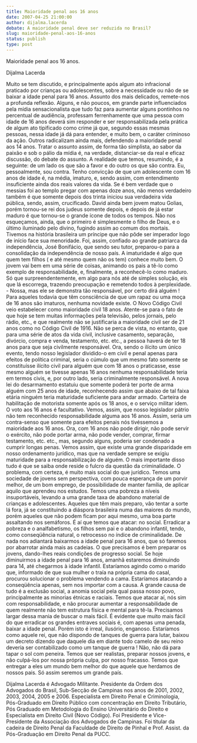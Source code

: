 ```yaml
---
title: Maioridade penal aos 16 anos 
date: 2007-04-25 21:00:00
author: dijalma.lacerda
debate: A maioridade penal deve ser reduzida no Brasil?
slug: maioridade-penal-aos-16-anos
status: publish 
type: post
---
```


Maioridade penal aos 16 anos.  

  

Dijalma Lacerda  

  

Muito se tem discutido, e principalmente após algum ato infracional praticado por crianças ou adolescentes, sobre a necessidade ou não de se baixar a idade penal para 16 anos. Assunto dos mais delicados, remete-nos a profunda reflexão. Alguns, e não poucos, em grande parte influenciados pela mídia sensacionalista que tudo faz para aumentar alguns pontinhos no percentual de audiência, professam ferrenhamente que uma pessoa com idade de 16 anos deverá sim responder e ser responsabilizada pela prática de algum ato tipificado como crime já que, segundo essas mesmas pessoas, nessa idade já dá para entender, e muito bem, o caráter criminoso da ação. Outros radicalizam ainda mais, defendendo a maioridade penal aos 14 anos. Tratar o assunto assim, de forma tão simplista, ao sabor da paixão e sob o pálio da mídia é, na verdade, distanciar-se da real e eficaz discussão, do debate do assunto. A realidade que temos, resumindo, é a seguinte: de um lado os que são a favor e do outro os que são contra. Eu, pessoalmente, sou contra. Tenho convicção de que um adolescente com 16 anos de idade é, na média, imaturo, e, sendo assim, com entendimento insuficiente ainda dos reais valores da vida. Se é bem verdade que o messias foi ao templo pregar com apenas doze anos, não menos verdadeiro também é que somente depois dos trinta iniciou sua verdadeira vida pública, sendo, assim, crucificado. David ainda bem jovem matou Golias, porém tornou-se rei dos judeus somente depois, e depois de já estar maduro é que tornou-se o grande ícone de todos os tempos. Não nos esqueçamos, ainda, que o primeiro é simplesmente o filho de Deus, e o último iluminado pelo divino, fugindo assim ao comum dos mortais. Tivemos na história brasileira um príncipe que não pôde ser imperador logo de início face sua menoridade. Foi, assim, confiado ao grande patriarca da independência, José Bonifácio, que sendo seu tutor, preparou-o para a consolidação da independência de nosso país. A imaturidade é algo que quem tem filhos ( e até mesmo quem não os tem) conhece muito bem. O jovem vai bem em uma série de coisas, animando os pais a tê-lo como exemplo de responsabilidade, e, finalmente, a reconhecê-lo como maduro. Só que surpreendentemente, em algo para nós até de simples solução, eis que lá escorrega, trazendo preocupação e remetendo todos à perplexidade. - Nossa, mas ele se demonstra tão responsável, por certo dirá alguém ! Para aqueles todavia que têm consciência de que um rapaz ou uma moça de 16 anos são imaturos, nenhuma novidade existe. O Novo Código Civil veio estabelecer como maioridade civil 18 anos. Atente-se para o fato de que hoje se tem muitas informações pela televisão, pelos jornais, pelo rádio, etc., e que realmente não se justificaria a maioridade civil ser de 21 anos como no Código Civil de 1916. Não se perca de vista, no entanto, que para uma série de atos da vida civil, inclusive casamento, separação, divórcio, compra e venda, testamento, etc. etc., a pessoa haverá de ter 18 anos para que seja civilmente responsável. Ora, sendo o ilícito um único evento, tendo nosso legislador dividido-o em civil e penal apenas para efeitos de política criminal, seria o cúmulo que um mesmo fato somente se constituísse ilícito civil para alguém que com 18 anos o praticasse, esse mesmo alguém se tivesse apenas 16 anos nenhuma responsabilidade teria em termos civis, e, por outro lado, seria criminalmente responsável. A nova lei do desarmamento estatuiu que somente poderá ter porte de arma alguém com 25 anos de idade, reconhecendo assim que abaixo de tal faixa etária ninguém teria maturidade suficiente para andar armado. Carteira de habilitação de motorista somente após os 18 anos, e o serviço militar idem. O voto aos 16 anos é facultativo. Vemos, assim, que nosso legislador pátrio não tem reconhecido responsabilidade alguma aos 16 anos. Assim, seria um contra-senso que somente para efeitos penais nós tivéssemos a maioridade aos 16 anos. Ora, com 16 anos não pode dirigir, não pode servir o exército, não pode portar arma, não pode vender, comprar, firmar testamento, etc. etc., mas, segundo alguns, poderia ser condenado a cumprir longas penas. Vemos assim, que existe uma grande disparidade em nosso ordenamento jurídico, mas que na verdade sempre se exigiu maturidade para a responsabilização de alguém. O mais importante disso tudo é que se saiba onde reside o fulcro da questão da criminalidade. O problema, com certeza, é muito mais social do que jurídico. Temos uma sociedade de jovens sem perspectiva, com pouca esperança de um porvir melhor, de um bom emprego, de possibilidade de manter família, de aplicar aquilo que aprendeu nos estudos. Temos uma pobreza a níveis insuportáveis, levando a uma grande taxa de abandono material de crianças e adolescentes. Aqueles que têm mais preparo, vão tentar a sorte lá fora, já se constituindo a diáspora brasileira numa das maiores do mundo, porém aqueles que não podem ficam por aqui mesmo, uma boa parte assaltando nos semáforos. É aí que temos que atacar: no social. Erradicar a pobreza e o analfabetismo, os filhos sem pai e o abandono infantil, tendo, como conseqüência natural, o retrocesso no índice de criminalidade. De nada nos adiantará baixarmos a idade penal para 16 anos, que só faremos por abarrotar ainda mais as cadeias. O que precisamos é bem preparar os jovens, dando-lhes reais condições de progresso social. Se hoje diminuirmos a idade penal para 16 anos, amanhã estaremos diminuindo para 14, até chegarmos à idade infantil. Estaríamos agindo como o marido que, informado de que sua mulher o traía na própria cama do casal, procurou solucionar o problema vendendo a cama. Estaríamos atacando a conseqüência apenas, sem nos importar com a causa. A grande causa de tudo é a exclusão social, a anomia social pela qual passa nosso povo, principalmente as minorias étnicas e raciais. Temos que atacar aí, nós sim com responsabilidade, e não procurar aumentar a responsabilidade de quem realmente não tem estrutura física e mental para tê-la. Precisamos largar dessa mania de buscar o mais fácil. É evidente que muito mais fácil do que erradicar os grandes entraves sociais é, com apenas uma penada, baixar a idade penal. Porém isto é irreal, ilusório, enganoso. Estaríamos como aquele rei, que não dispondo de tanques de guerra para lutar, baixou um decreto dizendo que daquele dia em diante todo camelo de seu reino deveria ser contabilizado como um tanque de guerra ! Não, não dá para tapar o sol com peneira. Temos que ser realistas, preparar nossos jovens, e não culpá-los por nossa própria culpa, por nosso fracasso. Temos que entregar a eles um mundo bem melhor do que aquele que herdamos de nossos pais. Só assim seremos um grande país.   

  

Dijalma Lacerda é Advogado Militante. Presidente da Ordem dos Advogados do Brasil, Sub-Secção de Campinas nos anos de 2001, 2002, 2003, 2004, 2005 e 2006. Especialista em Direito Penal e Criminologia, Pós-Graduado em Direito Público com concentração em Direito Tributário, Pós Graduado em Metodologia do Ensino Universitário do Direito e Especialista em Direito Civil (Novo Código). Foi Presidente e Vice-Presidente da Associação dos Advogados de Campinas. Foi titular da cadeira de Direito Penal da Faculdade de Direito de Pinhal e Prof. Assist. da Pós-Graduação em Direito Penal da PUCC.
